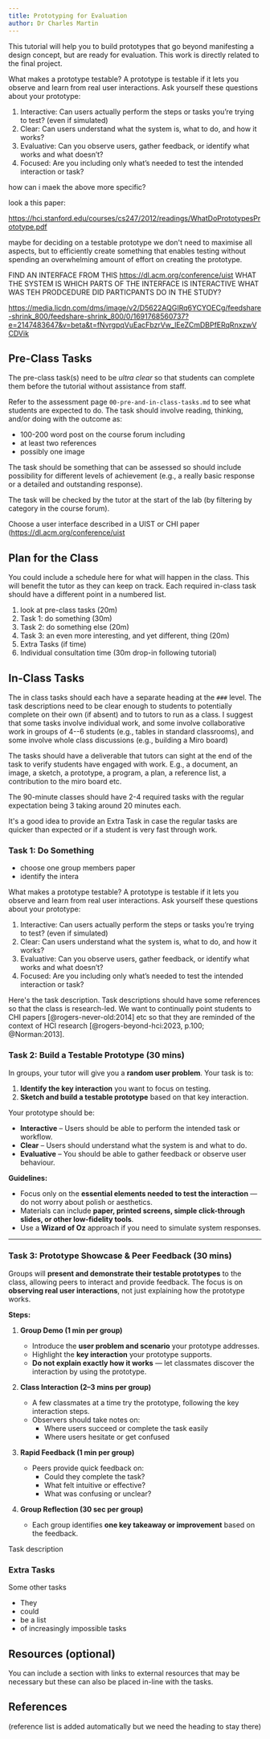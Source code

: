 ```yaml
---
title: Prototyping for Evaluation
author: Dr Charles Martin
---
```


<!-- ![tutorial image goes here, a nice indicative image in wide format, e.g. 1200x650](img/image-name.jpg) -->

This tutorial will help you to build prototypes that go beyond manifesting a design concept, but are ready for evaluation. This work is directly related to the final project.

<!-- link this to previous one. -->
<!-- half making, half testing on each other. -->

What makes a prototype testable? 
A prototype is testable if it lets you observe and learn from real user interactions. Ask yourself these questions about your prototype:
1. Interactive: Can users actually perform the steps or tasks you’re trying to test? (even if simulated)
2. Clear: Can users understand what the system is, what to do, and how it works?
3. Evaluative: Can you observe users, gather feedback, or identify what works and what doesn’t?
4. Focused: Are you including only what’s needed to test the intended interaction or task?

how can i maek the above more specific?

look a this paper:

<https://hci.stanford.edu/courses/cs247/2012/readings/WhatDoPrototypesPrototype.pdf>

maybe for deciding on a testable prototype we don't need to maximise all aspects, but to efficiently create something that enables testing without spending an overwhelming amount of effort on creating the prototype.

FIND AN INTERFACE FROM THIS https://dl.acm.org/conference/uist
WHAT THE SYSTEM IS
WHICH PARTS OF THE INTERFACE IS INTERACTIVE
WHAT WAS TEH PRODCEDURE DID PARTICPANTS DO IN THE STUDY?


https://media.licdn.com/dms/image/v2/D5622AQGIRq6YCYOECg/feedshare-shrink_800/feedshare-shrink_800/0/1691768560737?e=2147483647&v=beta&t=fNvrgpqVuEacFbzrVw_lEeZCmDBPfERqRnxzwVCDVik

## Pre-Class Tasks

The pre-class task(s) need to be _ultra clear_ so that students can complete them before the tutorial without assistance from staff.

Refer to the assessment page `00-pre-and-in-class-tasks.md` to see what students are expected to do. The task should involve reading, thinking, and/or doing with the outcome as:

- 100-200 word post on the course forum including
- at least two references
- possibly one image

The task should be something that can be assessed so should include possibility for different levels of achievement (e.g., a really basic response or a detailed and outstanding response).

The task will be checked by the tutor at the start of the lab (by filtering by category in the course forum).

Choose a user interface described in a UIST or CHI paper (https://dl.acm.org/conference/uist

## Plan for the Class

You could include a schedule here for what will happen in the class. This will benefit the tutor as they can keep on track. Each required in-class task should have a different point in a numbered list.

1. look at pre-class tasks (20m)
2. Task 1: do something (30m)
3. Task 2: do something else (20m)
4. Task 3: an even more interesting, and yet different, thing (20m)
5. Extra Tasks (if time)
6. Individual consultation time (30m drop-in following tutorial)

## In-Class Tasks

The in class tasks should each have a separate heading at the `###` level. The task descriptions need to be clear enough to students to potentially complete on their own (if absent) and to tutors to run as a class. I suggest that some tasks involve individual work, and some involve collaborative work in groups of 4--6 students (e.g., tables in standard classrooms), and some involve whole class discussions (e.g., building a Miro board)

The tasks should have a deliverable that tutors can sight at the end of the task to verify students have engaged with work. E.g., a document, an image, a sketch, a prototype, a program, a plan, a reference list, a contribution to the miro board etc.

The 90-minute classes should have 2-4 required tasks with the regular expectation being 3 taking around 20 minutes each.

It's a good idea to provide an Extra Task in case the regular tasks are quicker than expected or if a student is very fast through work.

### Task 1: Do Something


- choose one group members paper
- identify the intera

What makes a prototype testable? 
A prototype is testable if it lets you observe and learn from real user interactions. Ask yourself these questions about your prototype:
1. Interactive: Can users actually perform the steps or tasks you’re trying to test? (even if simulated)
2. Clear: Can users understand what the system is, what to do, and how it works?
3. Evaluative: Can you observe users, gather feedback, or identify what works and what doesn’t?
4. Focused: Are you including only what’s needed to test the intended interaction or task?

Here's the task description. Task descriptions should have some references so that the class is research-led. We want to continually point students to CHI papers [@rogers-never-old:2014] etc so that they are reminded of the context of HCI research [@rogers-beyond-hci:2023, p.100; @Norman:2013].

### Task 2: Build a Testable Prototype (30 mins)

In groups, your tutor will give you a **random user problem**. Your task is to:  

1. **Identify the key interaction** you want to focus on testing.  
2. **Sketch and build a testable prototype** based on that key interaction.  

Your prototype should be:  

- **Interactive** – Users should be able to perform the intended task or workflow.  
- **Clear** – Users should understand what the system is and what to do.  
- **Evaluative** – You should be able to gather feedback or observe user behaviour.  

**Guidelines:**  
- Focus only on the **essential elements needed to test the interaction** — do not worry about polish or aesthetics.  
- Materials can include **paper, printed screens, simple click-through slides, or other low-fidelity tools**.  
- Use a **Wizard of Oz** approach if you need to simulate system responses.  

---

### Task 3: Prototype Showcase & Peer Feedback (30 mins)

Groups will **present and demonstrate their testable prototypes** to the class, allowing peers to interact and provide feedback. The focus is on **observing real user interactions**, not just explaining how the prototype works.  

**Steps:**  

1. **Group Demo (1 min per group)**  
   - Introduce the **user problem and scenario** your prototype addresses.  
   - Highlight the **key interaction** your prototype supports.  
   - **Do not explain exactly how it works** — let classmates discover the interaction by using the prototype.  

2. **Class Interaction (2–3 mins per group)**  
   - A few classmates at a time try the prototype, following the key interaction steps.  
   - Observers should take notes on:  
     - Where users succeed or complete the task easily  
     - Where users hesitate or get confused  

3. **Rapid Feedback (1 min per group)**  
   - Peers provide quick feedback on:  
     - Could they complete the task?  
     - What felt intuitive or effective?  
     - What was confusing or unclear?  

4. **Group Reflection (30 sec per group)**  
   - Each group identifies **one key takeaway or improvement** based on the feedback.


Task description

### Extra Tasks

Some other tasks

- They
- could
- be a list
- of increasingly impossible tasks

## Resources (optional)

You can include a section with links to external resources that may be necessary but these can also be placed in-line with the tasks.

## References

(reference list is added automatically but we need the heading to stay there)
